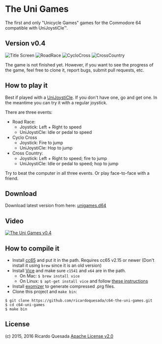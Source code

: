 # The Uni Games

The first and only "Unicycle Games" games for the Commodore 64 compatible with UniJoystiCle™.

## Version v0.4

![Title Screen](https://lh3.googleusercontent.com/DGYpbpzcSPE_4_kDfWi8_IoNdqwQNdI2cjBjxG_XHJsPkubiWrqjENliPjD8s1t3xZuE8trRVv480w=w384-h272-no)
![RoadRace](https://lh3.googleusercontent.com/-8hNjbAZFeQQ/V5ZT_lzJWEI/AAAAAAABe28/Vi5UdHVHvscV4jwW92_ne154eXWHQcatgCCo/s800/capture2.png)
![CycloCross](https://lh3.googleusercontent.com/-ce3uigCabI8/V5ZT_odzEcI/AAAAAAABe20/TXyhvXMrqZQb110Lb9xY76Ff5k1WFqHVwCCo/s800/capture3.png)
![CrossCountry](https://lh3.googleusercontent.com/-qYOFLfHu_Ac/V5ZU1lnd5-I/AAAAAAABe3A/LBW-xfCv_30HZhN5hlLnk1pRhRgafaBFQCCo/s800/capture5.png)

The game is not finished yet. However, if you want to see the progress of the game, feel free to clone it, report bugs, submit pull requests, etc.

## How to play it

Best if played with a [UniJoystiCle](https://retro.moe/unijoysticle).
If you don't have one, go and get one. In the meantime you can try it with a regular joystick.

There are three events:

* Road Race:
   * Joystick: Left + Right to speed
   * UniJoystiCle: Idle or pedal to speed
* Cyclo Cross
   * Joystick: Fire to jump
   * UniJoystiCle: Hop to jump
* Cross Country:
   * Joystick: Left + Right to speed; fire to jump
   * UniJoystiCle: Idle or pedal to speed; hop to jump

Try to beat the computer in all three events. Or play face-to-face with a friend.

## Download

Download latest version from here: [unigames.d64](https://github.com/ricardoquesada/c64-the-uni-games/raw/master/bin/unigames.d64)

## Video

[![The Uni Games v0.4](https://img.youtube.com/vi/ZLAgooXx4bo/0.jpg)](https://www.youtube.com/watch?v=ZLAgooXx4bo)

## How to compile it

- Install [cc65](http://cc65.github.io/cc65/) and put it in the path. Requires cc65 v2.15 or newer (Don't install it using `brew` since it is an old version)
- Install [Vice](http://vice-emu.sourceforge.net/) and make sure `c1541` and `x64` are in the path.
    - On Mac: `$ brew install vice`
    - On Linux: `$ apt-get install vice` and follow [these instructions](http://iseborn.eu/wiki/index.php?title=Ubuntu/Install_and_set_up_VICE)
- Install [exomizer](http://hem.bredband.net/magli143/exo/) to generate compressed .prg files.
- Clone this project and `make bin`:

```
$ git clone https://github.com/ricardoquesada/c64-the-uni-games.git
$ cd c64-uni-games
$ make bin
```

## License

(c) 2015, 2016 Ricardo Quesada
[Apache License v2.0](LICENSE)
